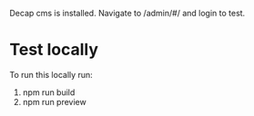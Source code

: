 Decap cms is installed.
Navigate to /admin/#/ and login to test.

# Test locally
To run this locally run:

1. npm run build
2. npm run preview

